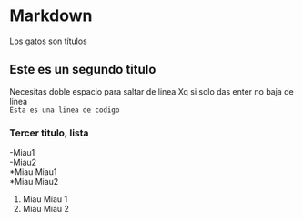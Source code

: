 # Markdown
Los gatos son títulos
## Este es un segundo titulo
Necesitas doble espacio para saltar de linea
Xq si solo das enter no baja de linea  
`Esta es una linea de codigo`
### Tercer titulo, lista
-Miau1  
-Miau2  
*Miau Miau1  
*Miau Miau2  
1. Miau Miau 1
2. Miau Miau 2
